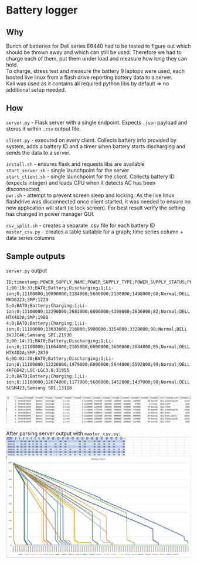 # Battery logger

## Why

Bunch of batteries for Dell series E6440 had to be tested to figure out which should be thrown away and which can still be used. Therefore we had to charge each of them, put them under load and measure how long they can hold.  
To charge, stress test and measure the battery 9 laptops were used, each booted live linux from a flash drive reporting battery data to a server.  
Kali was used as it contains all required python libs by default => no additional setup needed.

## How

`server.py` - Flask server with a single endpoint.
Expects `.json` payload and stores it within `.csv` output file.  

`client.py` - executed on every client. Collects battery info provided by system, adds a battery ID and a timer when battery starts discharging and sends the data to a server.  

`install.sh` - ensures flask and requests libs are available  
`start_server.sh` - single launchpoint for the server  
`start_client.sh` - single launchpoint for the client. Collects battery ID (expects integer) and loads CPU when it detects AC has been disconnected.  
`pwr.sh` - attempt to prevent screen sleep and locking. As the live linux flashdrive was disconnected once client started, it was needed to ensure no new application will start (ie lock screen). For best result verify the setting has changed in power manager GUI.

`csv_split.sh` - creates a separate .csv file for each battery ID  
`master_csv.py` - creates a table suitable for a graph; time series column + data series columns

## Sample outputs

`server.py` output

```csv
ID;timestamp;POWER_SUPPLY_NAME;POWER_SUPPLY_TYPE;POWER_SUPPLY_STATUS;POWER_SUPPLY_PRESENT;POWER_SUPPLY_TECHNOLOGY;POWER_SUPPLY_CYCLE_COUNT;POWER_SUPPLY_VOLTAGE_MIN_DESIGN;POWER_SUPPLY_VOLTAGE_NOW;POWER_SUPPLY_CURRENT_NOW;POWER_SUPPLY_CHARGE_FULL_DESIGN;POWER_SUPPLY_CHARGE_FULL;POWER_SUPPLY_CHARGE_NOW;POWER_SUPPLY_CAPACITY;POWER_SUPPLY_CAPACITY_LEVEL;POWER_SUPPLY_MODEL_NAME;POWER_SUPPLY_MANUFACTURER;POWER_SUPPLY_SERIAL_NUMBER
1;00:19:33;BAT0;Battery;Discharging;1;Li-ion;0;11100000;10890000;2184000;5600000;2188000;1498000;68;Normal;DELL MKD6223;SMP;1229
5;0;BAT0;Battery;Charging;1;Li-ion;0;11100000;12290000;2683000;6000000;4398000;3636000;82;Normal;DELL HTX4D2A;SMP;1988
4;0;BAT0;Battery;Charging;1;Li-ion;0;11100000;13033000;216000;5900000;3354000;3320000;98;Normal;DELL 3VJJC46;Samsung SDI;21930
3;00:14:31;BAT0;Battery;Discharging;1;Li-ion;0;11100000;11664000;2165000;6000000;3600000;3084000;85;Normal;DELL HTX4D2A;SMP;2879
6;00:01:30;BAT0;Battery;Discharging;1;Li-ion;0;11100000;12226000;1979000;6000000;5644000;5592000;99;Normal;DELL 4KFGD42;LGC-LGC3.0;31955
2;0;BAT0;Battery;Charging;1;Li-ion;0;11100000;12674000;1177000;5600000;1452000;1437000;98;Normal;DELL 5CGM423;Samsung SDI;13118
```

![server csv output](/samples/server_output.png)  

After parsing server output with `master_csv.py`:  
![graph output](/samples/master_csv.png)  
